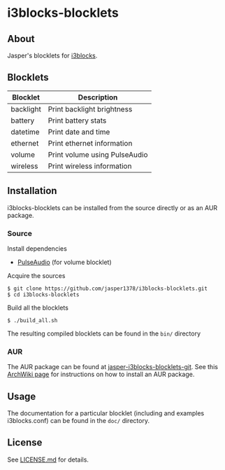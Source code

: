 # i3blocks-blocklets

## About
Jasper's blocklets for [i3blocks](https://github.com/vivien/i3blocks).

## Blocklets
Blocklet | Description
---|---
backlight | Print backlight brightness
battery | Print battery stats
datetime | Print date and time
ethernet | Print ethernet information
volume | Print volume using PulseAudio
wireless | Print wireless information

## Installation
i3blocks-blocklets can be installed from the source directly or as an AUR package.

### Source
Install dependencies
- [PulseAudio](https://www.freedesktop.org/wiki/Software/PulseAudio/) (for volume blocklet)

Acquire the sources
```
$ git clone https://github.com/jasper1378/i3blocks-blocklets.git
$ cd i3blocks-blocklets
```
Build all the blocklets
```
$ ./build_all.sh
```
The resulting compiled blocklets can be found in the `bin/` directory

### AUR
The AUR package can be found at [jasper-i3blocks-blocklets-git](https://aur.archlinux.org/packages/jasper-i3blocks-blocklets-git). See this [ArchWiki page](https://wiki.archlinux.org/title/Arch_User_Repository) for instructions on how to install an AUR package.

## Usage
The documentation for a particular blocklet (including and examples i3blocks.conf) can be found in the `doc/` directory.

## License
See [LICENSE.md](LICENSE.md) for details.
